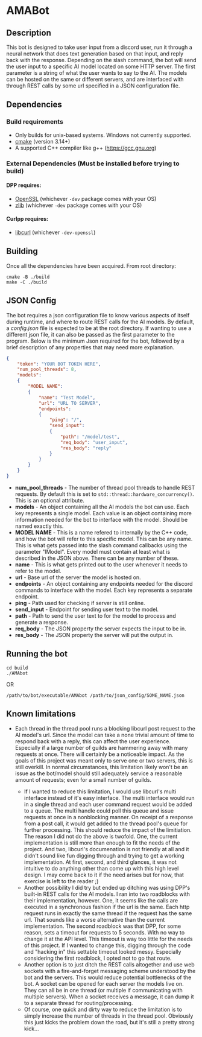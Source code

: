 # AMABot

## Description

This bot is designed to take user input from a discord user, run it through a neural network that does text generation based on that input, and reply back with the response. Depending on the slash command, the bot will send the user input to a specific AI model located on some HTTP server. The first parameter is a string of what the user wants to say to the AI. The models can be hosted on the same or different servers, and are  interfaced with through REST calls by some url specified in a JSON configuration file.

## Dependencies

### Build requirements
* Only builds for unix-based systems. Windows not currently supported.
* [cmake](https://cmake.org/) (version 3.14+)
* A supported C++ compiler like g++ (https://gcc.gnu.org)

### External Dependencies (Must be installed before trying to build)

#### DPP requires:

* [OpenSSL](https://openssl.org/) (whichever `-dev` package comes with your OS)
* [zlib](https://zlib.net) (whichever `-dev` package comes with your OS)

#### Curlpp requires:

* [libcurl](https://curl.se/) (whichever `-dev-openssl`)

## Building

Once all the dependencies have been acquired. From root directory:

```
cmake -B ./build
make -C ./build
```

## JSON Config

The bot requires a json configuration file to know various aspects of
itself during runtime, and where to route REST calls for the AI models.
By default, a *config.json* file is expected to be at the root directory.
If wanting to use a different json file, it can also be passed as the first
parameter to the program. Below is the minimum Json required for the bot,
followed by a brief description of any properties that may need more explanation.

```json
{
    "token": "YOUR BOT TOKEN HERE",
    "num_pool_threads": 8,
    "models":
    {
        "MODEL NAME": 
        {
            "name": "Test Model",
            "url": "URL TO SERVER",
            "endpoints":
            {
                "ping": "/",
                "send_input":
                {
                    "path": "/model/test",
                    "req_body": "user_input",
                    "res_body": "reply"
                }
            }
        }
    }
}
```

- **num_pool_threads** - The number of thread pool threads to handle REST requests. By default this is set to `std::thread::hardware_concurrency()`. This is an optional attribute.
- **models** - An object containing all the AI models the bot can use. Each key represents a single model. Each value is an object containing more information needed for the bot to interface with the model. Should be named exactly this.
- **MODEL NAME** - This is a name refered to internally by the C++ code, and how the bot will refer to this specific model. This can be any name. This is what gets passed into the slash command callbacks using the parameter "lModel". Every model must contain at least what is described in the JSON above. There can be any number of these.
- **name** - This is what gets printed out to the user whenever it needs to refer to the model.
- **url** - Base url of the server the model is hosted on.
- **endpoints** - An object containing any endpoints needed for the discord commands to interface with the model. Each key represents a separate endpoint.
- **ping** - Path used for checking if server is still online.
- **send_input** - Endpoint for sending user text to the model.
- **path** - Path to send the user text to for the model to process and generate a response.
- **req_body** - The JSON property the server expects the input to be in.
- **res_body** - The JSON property the server will put the output in.

## Running the bot

```
cd build
./AMAbot
```
OR
```
/path/to/bot/executable/AMAbot /path/to/json_config/SOME_NAME.json
```

## Known limitations

- Each thread in the thread pool runs a blocking libcurl post request to the AI model's url. Since the model can take a none trivial amount of time to respond back with a reply, this can affect the user experience. Especially if a large number of guilds are hammering away with many requests at once. There will certainly be a noticeable impact. As the goals of this project was meant only to serve one or two servers, this is still overkill. In normal circumstances, this limitation likely won't be an issue as the bot/model should still adequately service a reasonable amount of requests; even for a small number of guilds.

    - If I wanted to reduce this limitation, I would use libcurl's multi interface instead of it's easy interface. The multi interface would run in a single thread and each user command request would be added to a queue. The multi handle could poll this queue and issue requests at once in a nonblocking manner. On receipt of a response from a post call, it would get added to the thread pool's queue for further processing. This should reduce the impact of the limitiation. The reason I did not do the above is twofold. One, the current implementation is still more than enough to fit the needs of the project. And two, libcurl's documenation is not friendly at all and it didn't sound like fun digging through and trying to get a working implementation. At first, second, and third glances, it was not intuitive to do anything other than come up with this high level design. I may come back to it if the need arises but for now, that exercise is left to the reader ;)
    - Another possibility I did try but ended up ditching was using DPP's built-in REST calls for the AI models. I ran into two roadblocks with their implementation, however. One, it seems like the calls are executed in a synchronous fashion if the url is the same. Each http request runs in exactly the same thread if the request has the same url. That sounds like a worse alternative than the current implementation. The second roadblock was that DPP, for some reason, sets a timeout for requests to 5 seconds. With no way to change it at the API level. This timeout is way too little for the needs of this project. If I wanted to change this, digging through the code and "hacking in" this settable timeout looked messy. Especially considering the first roadblock, I opted not to go that route.
    - Another option is to just ditch the REST calls altogether and use web sockets with a fire-and-forget messaging scheme understood by the bot and the servers. This would reduce potential bottlenecks of the bot. A socket can be opened for each server the models live on. They can all be in one thread (or multiple if communicating with multiple servers). When a socket receives a message, it can dump it to a separate thread for routing/processing.
    - Of course, one quick and dirty way to reduce the limitation is to simply increase the number of threads in the thread pool. Obviously this just kicks the problem down the road, but it's still a pretty strong kick...
